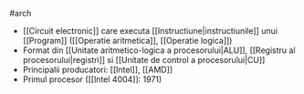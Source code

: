 #arch 
- [[Circuit electronic]] care executa [[Instructiune|instructiunile]] unui [[Program]] ([[Operatie aritmetica]], [[Operatie logica]])
- Format din [[Unitate aritmetico-logica a procesorului|ALU]], [[Registru al procesorului|registri]] si [[Unitate de control a procesorului|CU]]
- Principalii producatori: [[Intel]], [[AMD]]
- Primul procesor ([[Intel 4004]]: 1971)